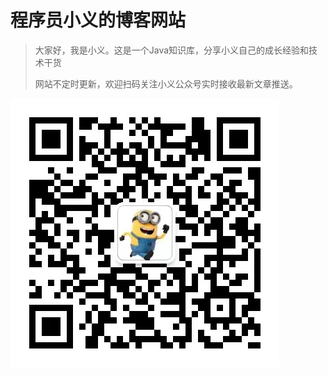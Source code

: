 # 程序员小义的博客网站

> 大家好，我是小义。这是一个Java知识库，分享小义自己的成长经验和技术干货
> 
> 网站不定时更新，欢迎扫码关注小义公众号实时接收最新文章推送。

![img.png](img/common/公众号.jpg)